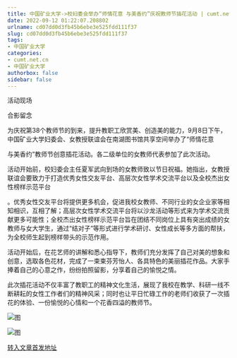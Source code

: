 ```yaml
---
title: 中国矿业大学->校妇委会举办“师情花意 与美香约”庆祝教师节插花活动 | cumt.net.cn
date: 2022-09-12 01:22:07.208802
urlname: cd07dd0d3fb45b6ebe3e525fdd111f37
slug: cd07dd0d3fb45b6ebe3e525fdd111f37
tags: 
- 中国矿业大学
categories:
- cumt.net.cn
- 中国矿业大学
authorbox: false
sidebar: false
---
```

活动现场

合影留念

为庆祝第38个教师节的到来，提升教职工欣赏美、创造美的能力，9月8日下午，中国矿业大学妇委会、女教授联谊会在南湖图书馆共享空间举办了“师情花意

与美香约”教师节创意插花活动。各二级单位的女教师代表参加了此次活动。

活动开始前，校妇委会主任夏军武向到场的女教师致以节日祝福。她指出，女教授联谊会要致力于打造优秀女性交友平台、高层次女性学术交流平台以及全校杰出女性榜样示范平台
<!--more-->
。优秀女性交友平台将提供更多机会，促进我校女教师、不同行业的女企业家等相知相识，互相了解；高层次女性学术交流平台将以沙龙活动等形式来为学术交流贡献更多可能性；全校杰出女性榜样示范平台旨在团结不同岗位上具有突出成绩的女教师与女大学生，通过“结对子”等形式进行学术研讨、女性成长等多方面的帮扶，为全校师生起到榜样带头的示范作用。

活动开始后，在花艺师的讲解和悉心指导下，教师们充分发挥了自己对美的想象和创意，选取各色花材，完成了一束束芬芳怡人、各具特色的美丽插花作品。大家手捧着自己的心意之作，纷纷拍照留影，分享着自己的愉悦之情。

此次插花活动不仅丰富了教职工的精神文化生活，展现了我校在教学、科研一线不断耕耘的女性工作者们的精神风采；同时也让平日忙碌工作的老师们收获了一次插花的体验、一份愉悦的心情和一个花香四溢的教师节。

![图](http://xwzx.cumt.edu.cn/_upload/article/images/39/b7/e5cb6f97429d83901a61a5f4c149/d47fc539-382b-4ec8-897a-c3f8e19eb4e7.jpg)

![图](http://xwzx.cumt.edu.cn/_upload/article/images/39/b7/e5cb6f97429d83901a61a5f4c149/9be92f18-b57c-458a-9432-997371a98502.jpg)

[转入文章首发地址](http://xwzx.cumt.edu.cn/a9/e6/c523a633318/page.htm)